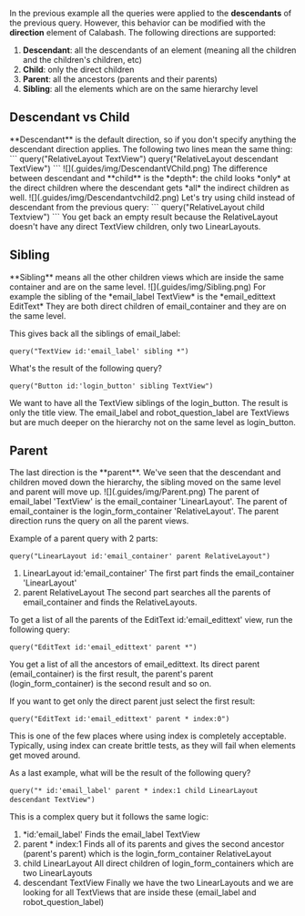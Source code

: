 In the previous example all the queries were applied to the **descendants** of the previous query. However, this behavior can be modified with the **direction** element of Calabash.
The following directions are supported:
1) **Descendant**: all the descendants of an element (meaning all the children and the children's children, etc)
2) **Child**: only the direct children
3) **Parent**: all the ancestors (parents and their parents)
4) **Sibling**: all the elements which are on the same hierarchy level

<h2>Descendant vs Child</h2>
**Descendant** is the default direction, so if you don't specify anything the descendant direction applies. The following two lines mean the same thing:
```
query("RelativeLayout TextView")
query("RelativeLayout descendant TextView")
```
![](.guides/img/DescendantVChild.png)
The difference between descendant and **child** is the *depth*: the child looks *only* at the direct children where the descendant gets *all* the indirect children as well.
![](.guides/img/Descendantvchild2.png)
Let's try using child instead of descendant from the previous query:
```
query("RelativeLayout child Textview")
```
You get back an empty result because the RelativeLayout doesn't have any direct TextView children, only two LinearLayouts.

<h2>Sibling</h2>
**Sibling** means all the other children views which are inside the same container and are on the same level.
![](.guides/img/Sibling.png)
For example the sibling of the *email_label TextView* is the *email_edittext EditText* 
They are both direct children of email_container and they are on the same level.

This gives back all the siblings of email_label:
```
query("TextView id:'email_label' sibling *")
```

What's the result of the following query?
```
query("Button id:'login_button' sibling TextView")
```
We want to have all the TextView siblings of the login_button. 
The result is only the title view. The email_label and robot_question_label are TextViews but are much deeper on the hierarchy not on the same level as login_button.

<h2>Parent</h2>
The last direction is the **parent**. We've seen that the descendant and children moved down the hierarchy, the sibling moved on the same level and parent will move up.
![](.guides/img/Parent.png)
The parent of email_label 'TextView' is the email_container 'LinearLayout'. The parent of email_container is the login_form_container 'RelativeLayout'. The parent direction runs the query on all the parent views.

Example of a parent query with 2 parts:
```
query("LinearLayout id:'email_container' parent RelativeLayout")
```
1) LinearLayout id:'email_container' 
The first part finds the email_container 'LinearLayout'
2) parent RelativeLayout 
The second part searches all the parents of email_container and finds the RelativeLayouts.

To get a list of all the parents of the 
EditText id:'email_edittext' view, run the following query:
```
query("EditText id:'email_edittext' parent *")
```
You get a list of all the ancestors of email_edittext. Its direct parent (email_container) is the first result, the parent's parent (login_form_container) is the second result and so on.

If you want to get only the direct parent just select the first result:
```
query("EditText id:'email_edittext' parent * index:0")
```
This is one of the few places where using index is completely acceptable. Typically, using index can create brittle tests, as they will fail when elements get moved around. 

As a last example, what will be the result of the following query?
```
query("* id:'email_label' parent * index:1 child LinearLayout descendant TextView")
```
This is a complex query but it follows the same logic:
1) *id:'email_label' 
Finds the email_label TextView
2) parent * index:1
Finds all of its parents and gives the second ancestor (parent's parent) which is the login_form_container RelativeLayout
3) child LinearLayout 
All direct children of login_form_containers which are two LinearLayouts
4) descendant TextView 
Finally we have the two LinearLayouts and we are looking for all TextViews that are inside these (email_label and robot_question_label)
 



